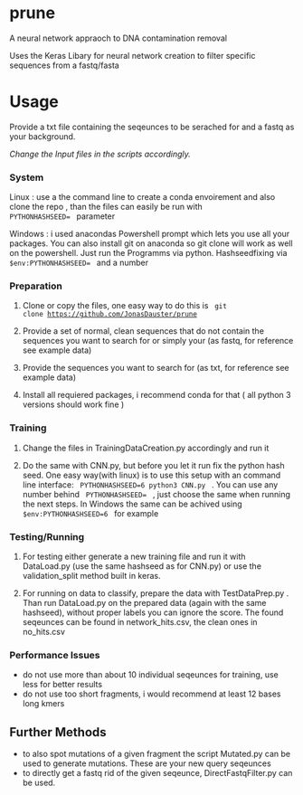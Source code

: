 # prune
A neural network appraoch to DNA contamination removal

Uses the Keras Libary for neural network creation to filter specific sequences from a fastq/fasta

# Usage

Provide a txt file containing the seqeunces to be serached for and a fastq as your background.

<i> Change the Input files in the scripts accordingly. </i> 

### System
Linux : use a the command line to create a conda envoirement and also clone the repo , than the files can easily be run with <code> PYTHONHASHSEED= </code>  parameter

Windows : i used anacondas Powershell prompt which lets you use all your packages. You can also install git on anaconda so git clone will work as well on the powershell. Just run the Programms via python. Hashseedfixing via <code> $env:PYTHONHASHSEED= </code> and a number

### Preparation

1. Clone or copy the files, one easy way to do this is <code> git clone https://github.com/JonasDauster/prune </code>

2. Provide a set of normal, clean sequences that do not contain the sequences you want to search for or simply your  (as fastq, for reference see example data)

3. Provide the sequences you want to search for (as txt, for reference see example data)

4. Install all requiered packages, i recommend conda for that ( all python 3 versions should work fine )

### Training
1. Change the files in TrainingDataCreation.py accordingly and run it

2. Do the same with CNN.py, but before you let it run fix the python hash seed. One easy way(with linux) is to use this setup with an command line interface:  <code> PYTHONHASHSEED=6 python3 CNN.py </code> . You can use any number behind <code> PYTHONHASHSEED= </code> , just choose the same when running the next steps. In Windows the same can be achived using <code> $env:PYTHONHASHSEED=6 </code> for example

### Testing/Running

1. For testing either generate a new training file and run it with DataLoad.py (use the same hashseed as for CNN.py) or use the validation_split method built in keras. 

2. For running on data to classify, prepare the data with TestDataPrep.py . Than run DataLoad.py on the prepared data (again with the same hashseed), without proper labels you can ignore the score. The found seqeunces can be found in network_hits.csv, the clean ones in no_hits.csv

### Performance Issues
- do not use more than about 10 individual seqeunces for training, use less for better results
- do not use too short fragments, i would recommend at least 12 bases long kmers


## Further Methods
- to also spot mutations of a given fragment the script Mutated.py can be used to generate mutations. These are your new query seqeunces
- to directly get a fastq rid of the given seqeunce, DirectFastqFilter.py can be used. 
